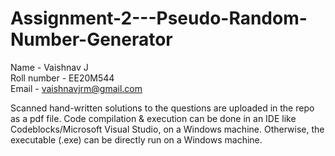 # Assignment-2---Pseudo-Random-Number-Generator

Name - Vaishnav J  
Roll number - EE20M544  
Email - vaishnavjrm@gmail.com  

Scanned hand-written solutions to the questions are uploaded in the repo as a pdf file.
Code compilation & execution can be done in an IDE like Codeblocks/Microsoft Visual Studio, on a Windows machine. Otherwise, the executable (.exe) can be directly run on a Windows machine.
